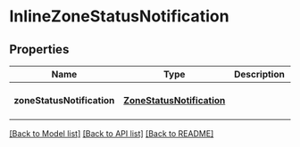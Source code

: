 # InlineZoneStatusNotification
## Properties

Name | Type | Description | Notes
------------ | ------------- | ------------- | -------------
**zoneStatusNotification** | [**ZoneStatusNotification**](ZoneStatusNotification.md) |  | [optional] [default to null]

[[Back to Model list]](../README.md#documentation-for-models) [[Back to API list]](../README.md#documentation-for-api-endpoints) [[Back to README]](../README.md)

